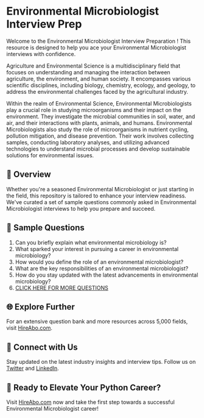 # Environmental Microbiologist Interview Prep

Welcome to the Environmental Microbiologist Interview Preparation ! This resource is designed to help you ace your Environmental Microbiologist interviews with confidence.

Agriculture and Environmental Science is a multidisciplinary field that focuses on understanding and managing the interaction between agriculture, the environment, and human society. It encompasses various scientific disciplines, including biology, chemistry, ecology, and geology, to address the environmental challenges faced by the agricultural industry. 

Within the realm of Environmental Science, Environmental Microbiologists play a crucial role in studying microorganisms and their impact on the environment. They investigate the microbial communities in soil, water, and air, and their interactions with plants, animals, and humans. Environmental Microbiologists also study the role of microorganisms in nutrient cycling, pollution mitigation, and disease prevention. Their work involves collecting samples, conducting laboratory analyses, and utilizing advanced technologies to understand microbial processes and develop sustainable solutions for environmental issues.

## 🚀 Overview

Whether you're a seasoned Environmental Microbiologist or just starting in the field, this repository is tailored to enhance your interview readiness. We've curated a set of sample questions commonly asked in Environmental Microbiologist interviews to help you prepare and succeed.

## 📝 Sample Questions

1. Can you briefly explain what environmental microbiology is?
2. What sparked your interest in pursuing a career in environmental microbiology?
3. How would you define the role of an environmental microbiologist?
4. What are the key responsibilities of an environmental microbiologist?
5. How do you stay updated with the latest advancements in environmental microbiology?
6. [CLICK HERE FOR MORE QUESTIONS](https://hireabo.com/job/10_1_31/Environmental%20Microbiologist)

## 🌐 Explore Further

For an extensive question bank and more resources across 5,000 fields, visit [HireAbo.com](https://www.hireabo.com).

## 📱 Connect with Us

Stay updated on the latest industry insights and interview tips. Follow us on [Twitter](https://twitter.com/hireabo) and [LinkedIn](https://www.linkedin.com/in/hire-abo-3609972a8/).

## 🚀 Ready to Elevate Your Python Career?

Visit [HireAbo.com](https://www.hireabo.com) now and take the first step towards a successful Environmental Microbiologist career!